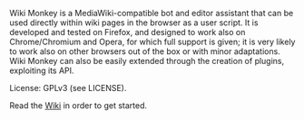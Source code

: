 Wiki Monkey is a MediaWiki-compatible bot and editor assistant that can be used
directly within wiki pages in the browser as a user script. It is developed and
tested on Firefox, and designed to work also on Chrome/Chromium and Opera, for
which full support is given; it is very likely to work also on other browsers
out of the box or with minor adaptations. Wiki Monkey can also be easily
extended through the creation of plugins, exploiting its API.

License: GPLv3 (see LICENSE).

Read the [Wiki](https://github.com/kynikos/wiki-monkey/wiki) in order to get
started.

